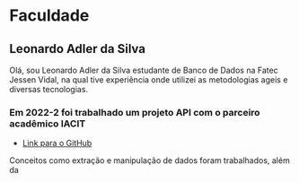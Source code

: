 <h1>Faculdade</h1>

<h2> Leonardo Adler da Silva </h2>

  Olá, sou Leonardo Adler da Silva
estudante de Banco de Dados na Fatec Jessen Vidal, na qual tive experiência 
onde utilizei as metodologias ageis e diversas tecnologias.  

 <h3> Em 2022-2 foi trabalhado um projeto API com o parceiro acadêmico IACIT </h3> 
 
 * [Link para o GitHub](https://github.com/DatatechOffice/Api_Iacit)
  
  Conceitos como extração e manipulação de dados foram trabalhados, além da  
  
  
  <br> 
  <br>
  
